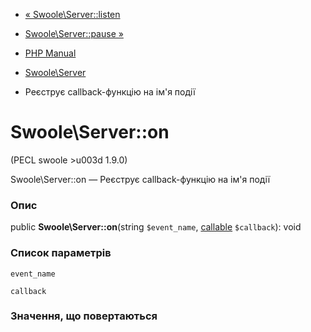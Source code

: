 - [« Swoole\Server::listen](swoole-server.listen.md)
- [Swoole\Server::pause »](swoole-server.pause.md)

- [PHP Manual](index.md)
- [Swoole\Server](class.swoole-server.md)
- Реєструє callback-функцію на ім'я події

# Swoole\Server::on

(PECL swoole \>u003d 1.9.0)

Swoole\Server::on — Реєструє callback-функцію на ім'я події

### Опис

public **Swoole\Server::on**(string `$event_name`,
[callable](language.types.callable.md) `$callback`): void

### Список параметрів

`event_name`

`callback`

### Значення, що повертаються
